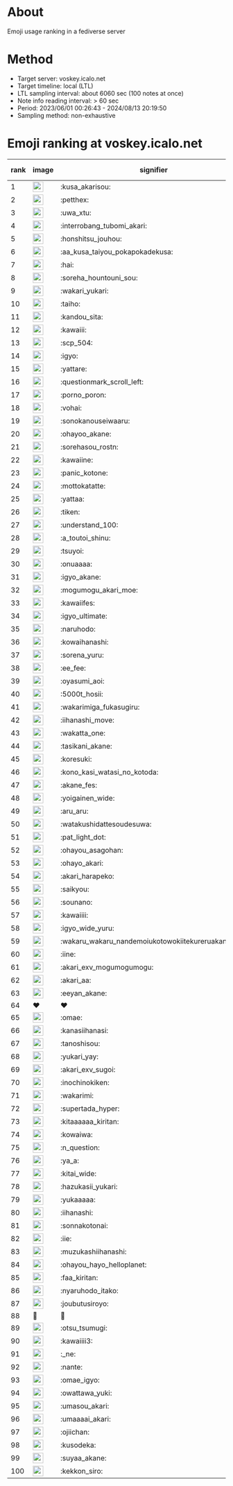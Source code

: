 # About
Emoji usage ranking in a fediverse server

# Method
- Target server: voskey.icalo.net
- Target timeline: local (LTL)
- LTL sampling interval: about 6060 sec (100 notes at once)
- Note info reading interval: > 60 sec
- Period: 2023/06/01 00:26:43 - 2024/08/13 20:19:50 
- Sampling method: non-exhaustive

# Emoji ranking at voskey.icalo.net

|rank|image|signifier|type|frequency score|
|----|----|----|----|----|
|1|<img height="24" src="https://voskey.icalo.net/emoji/kusa_akarisou.webp">|:kusa_akarisou:|custom|30266|
|2|<img height="24" src="https://voskey.icalo.net/emoji/petthex.webp">|:petthex:|custom|22026|
|3|<img height="24" src="https://voskey.icalo.net/emoji/uwa_xtu.webp">|:uwa_xtu:|custom|11969|
|4|<img height="24" src="https://voskey.icalo.net/emoji/interrobang_tubomi_akari.webp">|:interrobang_tubomi_akari:|custom|11790|
|5|<img height="24" src="https://voskey.icalo.net/emoji/honshitsu_jouhou.webp">|:honshitsu_jouhou:|custom|9123|
|6|<img height="24" src="https://voskey.icalo.net/emoji/aa_kusa_taiyou_pokapokadekusa.webp">|:aa_kusa_taiyou_pokapokadekusa:|custom|8984|
|7|<img height="24" src="https://voskey.icalo.net/emoji/hai.webp">|:hai:|custom|7959|
|8|<img height="24" src="https://voskey.icalo.net/emoji/soreha_hountouni_sou.webp">|:soreha_hountouni_sou:|custom|7057|
|9|<img height="24" src="https://voskey.icalo.net/emoji/wakari_yukari.webp">|:wakari_yukari:|custom|6801|
|10|<img height="24" src="https://voskey.icalo.net/emoji/taiho.webp">|:taiho:|custom|6689|
|11|<img height="24" src="https://voskey.icalo.net/emoji/kandou_sita.webp">|:kandou_sita:|custom|6101|
|12|<img height="24" src="https://voskey.icalo.net/emoji/kawaiii.webp">|:kawaiii:|custom|6081|
|13|<img height="24" src="https://voskey.icalo.net/emoji/scp_504.webp">|:scp_504:|custom|5735|
|14|<img height="24" src="https://voskey.icalo.net/emoji/igyo.webp">|:igyo:|custom|4494|
|15|<img height="24" src="https://voskey.icalo.net/emoji/yattare.webp">|:yattare:|custom|4474|
|16|<img height="24" src="https://voskey.icalo.net/emoji/questionmark_scroll_left.webp">|:questionmark_scroll_left:|custom|4472|
|17|<img height="24" src="https://voskey.icalo.net/emoji/porno_poron.webp">|:porno_poron:|custom|4374|
|18|<img height="24" src="https://voskey.icalo.net/emoji/vohai.webp">|:vohai:|custom|4180|
|19|<img height="24" src="https://voskey.icalo.net/emoji/sonokanouseiwaaru.webp">|:sonokanouseiwaaru:|custom|4139|
|20|<img height="24" src="https://voskey.icalo.net/emoji/ohayoo_akane.webp">|:ohayoo_akane:|custom|4017|
|21|<img height="24" src="https://voskey.icalo.net/emoji/sorehasou_rostn.webp">|:sorehasou_rostn:|custom|3983|
|22|<img height="24" src="https://voskey.icalo.net/emoji/kawaiine.webp">|:kawaiine:|custom|3809|
|23|<img height="24" src="https://voskey.icalo.net/emoji/panic_kotone.webp">|:panic_kotone:|custom|3761|
|24|<img height="24" src="https://voskey.icalo.net/emoji/mottokatatte.webp">|:mottokatatte:|custom|3703|
|25|<img height="24" src="https://voskey.icalo.net/emoji/yattaa.webp">|:yattaa:|custom|3629|
|26|<img height="24" src="https://voskey.icalo.net/emoji/tiken.webp">|:tiken:|custom|3591|
|27|<img height="24" src="https://voskey.icalo.net/emoji/understand_100.webp">|:understand_100:|custom|3560|
|28|<img height="24" src="https://voskey.icalo.net/emoji/a_toutoi_shinu.webp">|:a_toutoi_shinu:|custom|3312|
|29|<img height="24" src="https://voskey.icalo.net/emoji/tsuyoi.webp">|:tsuyoi:|custom|3289|
|30|<img height="24" src="https://voskey.icalo.net/emoji/onuaaaa.webp">|:onuaaaa:|custom|3052|
|31|<img height="24" src="https://voskey.icalo.net/emoji/igyo_akane.webp">|:igyo_akane:|custom|2983|
|32|<img height="24" src="https://voskey.icalo.net/emoji/mogumogu_akari_moe.webp">|:mogumogu_akari_moe:|custom|2843|
|33|<img height="24" src="https://voskey.icalo.net/emoji/kawaiifes.webp">|:kawaiifes:|custom|2839|
|34|<img height="24" src="https://voskey.icalo.net/emoji/igyo_ultimate.webp">|:igyo_ultimate:|custom|2823|
|35|<img height="24" src="https://voskey.icalo.net/emoji/naruhodo.webp">|:naruhodo:|custom|2795|
|36|<img height="24" src="https://voskey.icalo.net/emoji/kowaihanashi.webp">|:kowaihanashi:|custom|2713|
|37|<img height="24" src="https://voskey.icalo.net/emoji/sorena_yuru.webp">|:sorena_yuru:|custom|2585|
|38|<img height="24" src="https://voskey.icalo.net/emoji/ee_fee.webp">|:ee_fee:|custom|2578|
|39|<img height="24" src="https://voskey.icalo.net/emoji/oyasumi_aoi.webp">|:oyasumi_aoi:|custom|2541|
|40|<img height="24" src="https://voskey.icalo.net/emoji/5000t_hosii.webp">|:5000t_hosii:|custom|2481|
|41|<img height="24" src="https://voskey.icalo.net/emoji/wakarimiga_fukasugiru.webp">|:wakarimiga_fukasugiru:|custom|2425|
|42|<img height="24" src="https://voskey.icalo.net/emoji/iihanashi_move.webp">|:iihanashi_move:|custom|2388|
|43|<img height="24" src="https://voskey.icalo.net/emoji/wakatta_one.webp">|:wakatta_one:|custom|2203|
|44|<img height="24" src="https://voskey.icalo.net/emoji/tasikani_akane.webp">|:tasikani_akane:|custom|2194|
|45|<img height="24" src="https://voskey.icalo.net/emoji/koresuki.webp">|:koresuki:|custom|2173|
|46|<img height="24" src="https://voskey.icalo.net/emoji/kono_kasi_watasi_no_kotoda.webp">|:kono_kasi_watasi_no_kotoda:|custom|2172|
|47|<img height="24" src="https://voskey.icalo.net/emoji/akane_fes.webp">|:akane_fes:|custom|2156|
|48|<img height="24" src="https://voskey.icalo.net/emoji/yoigainen_wide.webp">|:yoigainen_wide:|custom|2140|
|49|<img height="24" src="https://voskey.icalo.net/emoji/aru_aru.webp">|:aru_aru:|custom|2121|
|50|<img height="24" src="https://voskey.icalo.net/emoji/watakushidattesoudesuwa.webp">|:watakushidattesoudesuwa:|custom|2108|
|51|<img height="24" src="https://voskey.icalo.net/emoji/pat_light_dot.webp">|:pat_light_dot:|custom|2076|
|52|<img height="24" src="https://voskey.icalo.net/emoji/ohayou_asagohan.webp">|:ohayou_asagohan:|custom|2037|
|53|<img height="24" src="https://voskey.icalo.net/emoji/ohayo_akari.webp">|:ohayo_akari:|custom|2014|
|54|<img height="24" src="https://voskey.icalo.net/emoji/akari_harapeko.webp">|:akari_harapeko:|custom|2002|
|55|<img height="24" src="https://voskey.icalo.net/emoji/saikyou.webp">|:saikyou:|custom|1965|
|56|<img height="24" src="https://voskey.icalo.net/emoji/sounano.webp">|:sounano:|custom|1945|
|57|<img height="24" src="https://voskey.icalo.net/emoji/kawaiiii.webp">|:kawaiiii:|custom|1942|
|58|<img height="24" src="https://voskey.icalo.net/emoji/igyo_wide_yuru.webp">|:igyo_wide_yuru:|custom|1914|
|59|<img height="24" src="https://voskey.icalo.net/emoji/wakaru_wakaru_nandemoiukotowokiitekureruakanetyan.webp">|:wakaru_wakaru_nandemoiukotowokiitekureruakanetyan:|custom|1832|
|60|<img height="24" src="https://voskey.icalo.net/emoji/iine.webp">|:iine:|custom|1811|
|61|<img height="24" src="https://voskey.icalo.net/emoji/akari_exv_mogumogumogu.webp">|:akari_exv_mogumogumogu:|custom|1798|
|62|<img height="24" src="https://voskey.icalo.net/emoji/akari_aa.webp">|:akari_aa:|custom|1783|
|63|<img height="24" src="https://voskey.icalo.net/emoji/eeyan_akane.webp">|:eeyan_akane:|custom|1754|
|64|❤|❤|unicode|1690|
|65|<img height="24" src="https://voskey.icalo.net/emoji/omae.webp">|:omae:|custom|1680|
|66|<img height="24" src="https://voskey.icalo.net/emoji/kanasiihanasi.webp">|:kanasiihanasi:|custom|1653|
|67|<img height="24" src="https://voskey.icalo.net/emoji/tanoshisou.webp">|:tanoshisou:|custom|1630|
|68|<img height="24" src="https://voskey.icalo.net/emoji/yukari_yay.webp">|:yukari_yay:|custom|1628|
|69|<img height="24" src="https://voskey.icalo.net/emoji/akari_exv_sugoi.webp">|:akari_exv_sugoi:|custom|1621|
|70|<img height="24" src="https://voskey.icalo.net/emoji/inochinokiken.webp">|:inochinokiken:|custom|1616|
|71|<img height="24" src="https://voskey.icalo.net/emoji/wakarimi.webp">|:wakarimi:|custom|1582|
|72|<img height="24" src="https://voskey.icalo.net/emoji/supertada_hyper.webp">|:supertada_hyper:|custom|1572|
|73|<img height="24" src="https://voskey.icalo.net/emoji/kitaaaaaa_kiritan.webp">|:kitaaaaaa_kiritan:|custom|1549|
|74|<img height="24" src="https://voskey.icalo.net/emoji/kowaiwa.webp">|:kowaiwa:|custom|1526|
|75|<img height="24" src="https://voskey.icalo.net/emoji/n_question.webp">|:n_question:|custom|1526|
|76|<img height="24" src="https://voskey.icalo.net/emoji/ya_a.webp">|:ya_a:|custom|1503|
|77|<img height="24" src="https://voskey.icalo.net/emoji/kitai_wide.webp">|:kitai_wide:|custom|1499|
|78|<img height="24" src="https://voskey.icalo.net/emoji/hazukasii_yukari.webp">|:hazukasii_yukari:|custom|1460|
|79|<img height="24" src="https://voskey.icalo.net/emoji/yukaaaaa.webp">|:yukaaaaa:|custom|1441|
|80|<img height="24" src="https://voskey.icalo.net/emoji/iihanashi.webp">|:iihanashi:|custom|1388|
|81|<img height="24" src="https://voskey.icalo.net/emoji/sonnakotonai.webp">|:sonnakotonai:|custom|1373|
|82|<img height="24" src="https://voskey.icalo.net/emoji/iie.webp">|:iie:|custom|1361|
|83|<img height="24" src="https://voskey.icalo.net/emoji/muzukashiihanashi.webp">|:muzukashiihanashi:|custom|1347|
|84|<img height="24" src="https://voskey.icalo.net/emoji/ohayou_hayo_helloplanet.webp">|:ohayou_hayo_helloplanet:|custom|1341|
|85|<img height="24" src="https://voskey.icalo.net/emoji/faa_kiritan.webp">|:faa_kiritan:|custom|1330|
|86|<img height="24" src="https://voskey.icalo.net/emoji/nyaruhodo_itako.webp">|:nyaruhodo_itako:|custom|1324|
|87|<img height="24" src="https://voskey.icalo.net/emoji/joubutusiroyo.webp">|:joubutusiroyo:|custom|1305|
|88|🤔|🤔|unicode|1269|
|89|<img height="24" src="https://voskey.icalo.net/emoji/otsu_tsumugi.webp">|:otsu_tsumugi:|custom|1268|
|90|<img height="24" src="https://voskey.icalo.net/emoji/kawaiiii3.webp">|:kawaiiii3:|custom|1264|
|91|<img height="24" src="https://voskey.icalo.net/emoji/_ne.webp">|:_ne:|custom|1260|
|92|<img height="24" src="https://voskey.icalo.net/emoji/nante.webp">|:nante:|custom|1248|
|93|<img height="24" src="https://voskey.icalo.net/emoji/omae_igyo.webp">|:omae_igyo:|custom|1238|
|94|<img height="24" src="https://voskey.icalo.net/emoji/owattawa_yuki.webp">|:owattawa_yuki:|custom|1232|
|95|<img height="24" src="https://voskey.icalo.net/emoji/umasou_akari.webp">|:umasou_akari:|custom|1188|
|96|<img height="24" src="https://voskey.icalo.net/emoji/umaaaai_akari.webp">|:umaaaai_akari:|custom|1181|
|97|<img height="24" src="https://voskey.icalo.net/emoji/ojiichan.webp">|:ojiichan:|custom|1175|
|98|<img height="24" src="https://voskey.icalo.net/emoji/kusodeka.webp">|:kusodeka:|custom|1168|
|99|<img height="24" src="https://voskey.icalo.net/emoji/suyaa_akane.webp">|:suyaa_akane:|custom|1168|
|100|<img height="24" src="https://voskey.icalo.net/emoji/kekkon_siro.webp">|:kekkon_siro:|custom|1161|
